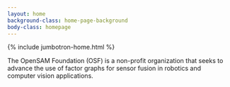 ```yaml
---
layout: home
background-class: home-page-background
body-class: homepage
---
```


{% include jumbotron-home.html %}

The OpenSAM Foundation (OSF) is a non-profit organization that seeks to advance the use of factor graphs for sensor fusion in robotics and computer vision applications. 

